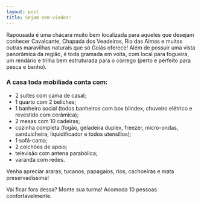 ```yaml
---
layout: post
title: Sejam bem-vindos!
---
```


<div class="message">
  Rapousada é uma chácara muito bem localizada para aqueles que desejam conhecer Cavalcante, Chapada dos Veadeiros, Rio das Almas e muitas outras maravilhas naturais que só Goiás oferece! Além de possuir uma vista panorâmica da região, é toda gramada em volta, com local para fogueira, um rendário e trilha bem estruturada para o córrego (perto e perfeito para pesca e banho).
</div>

### A casa toda mobiliada conta com:

* 2 suítes com cama de casal;
* 1 quarto com 2 beliches;
* 1 banheiro social (todos banheiros com box blindex, chuveiro elétrico e revestido com cerâmica);
* 2 mesas com 10 cadeiras;
* cozinha completa (fogão, geladeira duplex, freezer, micro-ondas, sanduicheira, liquidificador e todos utensílios);
* 1 sofá-cama;
* 2 colchões de apoio;
* televisão com antena parabólica;
* varanda com redes.

Venha apreciar araras, tucanos, papagaios, rios, cachoeiras e mata preservadíssima!

Vai ficar fora dessa? Monte sua turma! Acomoda 10 pessoas confortavelmente.
